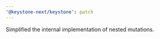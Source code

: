 ```yaml
---
'@keystone-next/keystone': patch
---
```


Simplified the internal implementation of nested mutations.

